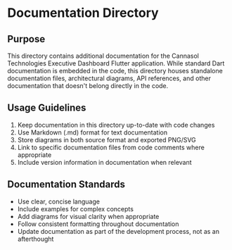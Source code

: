 # Documentation Directory

## Purpose

This directory contains additional documentation for the Cannasol Technologies Executive Dashboard Flutter application. While standard Dart documentation is embedded in the code, this directory houses standalone documentation files, architectural diagrams, API references, and other documentation that doesn't belong directly in the code.

## Usage Guidelines

1. Keep documentation in this directory up-to-date with code changes
2. Use Markdown (.md) format for text documentation
3. Store diagrams in both source format and exported PNG/SVG
4. Link to specific documentation files from code comments where appropriate
5. Include version information in documentation when relevant

## Documentation Standards

- Use clear, concise language
- Include examples for complex concepts
- Add diagrams for visual clarity when appropriate
- Follow consistent formatting throughout documentation
- Update documentation as part of the development process, not as an afterthought